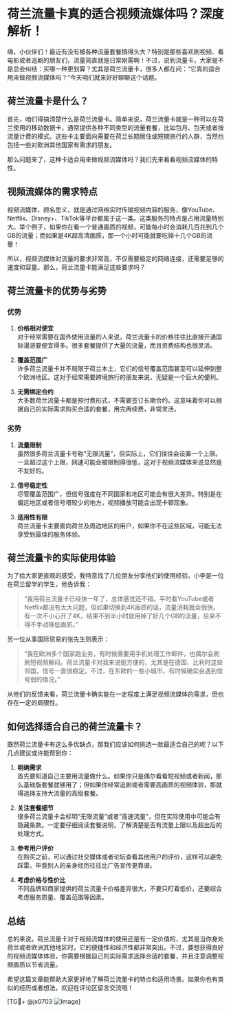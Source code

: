 # 荷兰流量卡真的适合视频流媒体吗？深度解析！

嗨，小伙伴们！最近有没有被各种流量套餐搞得头大？特别是那些喜欢刷视频、看电影或者追剧的朋友们，流量简直就是日常刚需啊！不过，说到流量卡，大家是不是总会纠结：买哪一种更划算？尤其是荷兰流量卡，很多人都在问：“它真的适合用来做视频流媒体吗？”今天咱们就来好好聊聊这个话题。

## 荷兰流量卡是什么？

首先，咱们得搞清楚什么是荷兰流量卡。简单来说，荷兰流量卡就是一种可以在荷兰使用的移动数据卡，通常提供各种不同类型的流量套餐，比如包月、包天或者按流量计费的模式。这些卡主要面向需要在荷兰长期居住或短期旅行的人群，当然也包括一些对欧洲其他国家有需求的朋友。

那么问题来了，这种卡适合用来做视频流媒体吗？我们先来看看视频流媒体的特性。

## 视频流媒体的需求特点

视频流媒体，顾名思义，就是通过网络实时传输视频内容的服务，像YouTube、Netflix、Disney+、TikTok等平台都属于这一类。这类服务的特点是占用流量特别大。举个例子，如果你在看一个普通画质的视频，可能每小时会消耗几百兆到几个GB的流量；而如果是4K超高清画质，那一个小时可能就要吃掉十几个GB的流量！

所以，视频流媒体对流量的要求非常高，不仅需要稳定的网络连接，还需要足够的速度和容量。那么，荷兰流量卡能满足这些要求吗？

## 荷兰流量卡的优势与劣势

### 优势

1. **价格相对便宜**  
   对于经常需要在国外使用流量的人来说，荷兰流量卡的价格往往比直接开通国际漫游要便宜得多。很多套餐提供了大量的流量，而且资费结构也很灵活。

2. **覆盖范围广**  
   许多荷兰流量卡并不局限于荷兰本土，它们的信号覆盖范围甚至可以延伸到整个欧洲地区。这对于经常需要跨境旅行的朋友来说，无疑是一个巨大的便利。

3. **无需绑定合约**  
   大多数荷兰流量卡都是预付费形式，不需要签订长期合约。这意味着你可以根据自己的实际需求购买合适的套餐，用完再续费，非常灵活。

### 劣势

1. **流量限制**  
   虽然很多荷兰流量卡号称“无限流量”，但实际上，它们往往会设置一个上限。一旦超过这个上限，网速可能会被限制得很低，这对于视频流媒体来说显然是不友好的。

2. **信号稳定性**  
   尽管覆盖范围广，但信号强度在不同国家和地区可能会有很大差异。特别是在偏远地区或者信号塔较少的地方，视频播放可能会出现卡顿现象。

3. **适用性有限**  
   荷兰流量卡主要面向荷兰及周边地区的用户，如果你不在这些区域，可能无法享受到最佳的服务体验。

## 荷兰流量卡的实际使用体验

为了给大家更直观的感受，我特意找了几位朋友分享他们的使用经验。小李是一位在荷兰留学的学生，他告诉我：

> “我用荷兰流量卡已经快一年了，总体感觉还不错。平时看YouTube或者Netflix都没有太大问题，但如果切换到4K画质的话，流量消耗就会很快。有一次不小心开了4K，结果不到半小时就用掉了好几个GB的流量，后来不得不手动降低画质。”

另一位从事国际贸易的张先生则表示：

> “我在欧洲多个国家跑业务，有时候需要用手机处理工作邮件，也偶尔会刷刷短视频解闷。荷兰流量卡对我来说挺方便的，尤其是在德国、比利时这些邻国，信号一直很稳定。不过，在东欧的一些小城市，有时候确实会遇到信号弱的情况。”

从他们的反馈来看，荷兰流量卡确实能在一定程度上满足视频流媒体的需求，但也存在一定的局限性。

## 如何选择适合自己的荷兰流量卡？

既然荷兰流量卡有这么多优缺点，那我们应该如何挑选一款最适合自己的呢？以下几点建议或许能帮到你：

1. **明确需求**  
   首先要知道自己主要用流量做什么。如果你只是偶尔看看短视频或者新闻，那么基础版套餐就够用了；但如果你经常追剧或者需要高画质的视频体验，那就得选择支持大流量的高级套餐。

2. **关注套餐细节**  
   很多荷兰流量卡会标明“无限流量”或者“高速流量”，但在实际使用中可能会有隐藏条款。一定要仔细阅读套餐说明，了解清楚是否有流量上限以及超出后的处理方式。

3. **参考用户评价**  
   在购买之前，可以通过社交媒体或者论坛查看其他用户的评价，这样可以避免踩雷。毕竟别人的亲身经历往往比广告宣传更靠谱。

4. **考虑价格与性价比**  
   不同品牌和商家提供的荷兰流量卡价格差异很大，不要只盯着低价，还要综合考虑服务质量、覆盖范围等因素。

## 总结

总的来说，荷兰流量卡对于视频流媒体的使用还是有一定价值的，尤其是当你身处荷兰或者欧洲其他地区时，它的便捷性和经济性都非常突出。不过，要想获得良好的视频流媒体体验，你需要根据自己的实际需求选择合适的套餐，并且注意调整视频画质以节省流量。

希望这篇文章能帮助大家更好地了解荷兰流量卡的特点和适用场景。如果你也有类似的经历或者想法，欢迎在评论区留言交流哦！

[TG💪+ @jx0703 ![Image](https://github.com/user-attachments/assets/dbca1d08-cadb-493c-b0ec-ad6f7a83f270)]